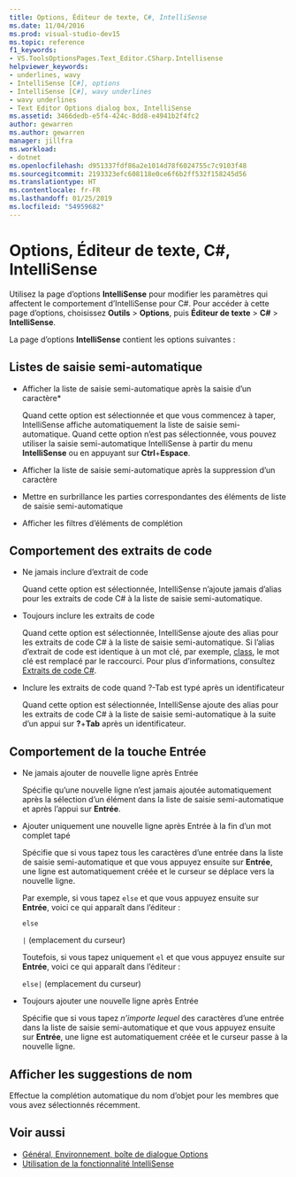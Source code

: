 ```yaml
---
title: Options, Éditeur de texte, C#, IntelliSense
ms.date: 11/04/2016
ms.prod: visual-studio-dev15
ms.topic: reference
f1_keywords:
- VS.ToolsOptionsPages.Text_Editor.CSharp.Intellisense
helpviewer_keywords:
- underlines, wavy
- IntelliSense [C#], options
- IntelliSense [C#], wavy underlines
- wavy underlines
- Text Editor Options dialog box, IntelliSense
ms.assetid: 3466dedb-e5f4-424c-8dd8-e4941b2f4fc2
author: gewarren
ms.author: gewarren
manager: jillfra
ms.workload:
- dotnet
ms.openlocfilehash: d951337fdf86a2e1014d78f6024755c7c9103f48
ms.sourcegitcommit: 2193323efc608118e0ce6f6b2ff532f158245d56
ms.translationtype: HT
ms.contentlocale: fr-FR
ms.lasthandoff: 01/25/2019
ms.locfileid: "54959682"
---
```

# <a name="options-text-editor-c-intellisense"></a>Options, Éditeur de texte, C#, IntelliSense

Utilisez la page d’options **IntelliSense** pour modifier les paramètres qui affectent le comportement d’IntelliSense pour C#. Pour accéder à cette page d’options, choisissez **Outils** > **Options**, puis **Éditeur de texte** > **C#** > **IntelliSense**.

La page d’options **IntelliSense** contient les options suivantes :

## <a name="completion-lists"></a>Listes de saisie semi-automatique

- Afficher la liste de saisie semi-automatique après la saisie d’un caractère*

   Quand cette option est sélectionnée et que vous commencez à taper, IntelliSense affiche automatiquement la liste de saisie semi-automatique. Quand cette option n’est pas sélectionnée, vous pouvez utiliser la saisie semi-automatique IntelliSense à partir du menu **IntelliSense** ou en appuyant sur **Ctrl**+**Espace**.

- Afficher la liste de saisie semi-automatique après la suppression d’un caractère

- Mettre en surbrillance les parties correspondantes des éléments de liste de saisie semi-automatique

- Afficher les filtres d’éléments de complétion

## <a name="snippets-behavior"></a>Comportement des extraits de code

- Ne jamais inclure d’extrait de code

   Quand cette option est sélectionnée, IntelliSense n’ajoute jamais d’alias pour les extraits de code C# à la liste de saisie semi-automatique.

- Toujours inclure les extraits de code

   Quand cette option est sélectionnée, IntelliSense ajoute des alias pour les extraits de code C# à la liste de saisie semi-automatique. Si l’alias d’extrait de code est identique à un mot clé, par exemple, [class](/dotnet/csharp/language-reference/keywords/class), le mot clé est remplacé par le raccourci. Pour plus d’informations, consultez [Extraits de code C#](../../ide/visual-csharp-code-snippets.md).

- Inclure les extraits de code quand ?-Tab est typé après un identificateur

   Quand cette option est sélectionnée, IntelliSense ajoute des alias pour les extraits de code C# à la liste de saisie semi-automatique à la suite d’un appui sur **?**+**Tab** après un identificateur.

## <a name="enter-key-behavior"></a>Comportement de la touche Entrée

- Ne jamais ajouter de nouvelle ligne après Entrée

   Spécifie qu’une nouvelle ligne n’est jamais ajoutée automatiquement après la sélection d’un élément dans la liste de saisie semi-automatique et après l’appui sur **Entrée**.

- Ajouter uniquement une nouvelle ligne après Entrée à la fin d’un mot complet tapé

   Spécifie que si vous tapez tous les caractères d’une entrée dans la liste de saisie semi-automatique et que vous appuyez ensuite sur **Entrée**, une ligne est automatiquement créée et le curseur se déplace vers la nouvelle ligne.

   Par exemple, si vous tapez `else` et que vous appuyez ensuite sur **Entrée**, voici ce qui apparaît dans l’éditeur :

   `else`

   `|` (emplacement du curseur)

   Toutefois, si vous tapez uniquement `el` et que vous appuyez ensuite sur **Entrée**, voici ce qui apparaît dans l’éditeur :

   `else|` (emplacement du curseur)

- Toujours ajouter une nouvelle ligne après Entrée

   Spécifie que si vous tapez *n’importe lequel* des caractères d’une entrée dans la liste de saisie semi-automatique et que vous appuyez ensuite sur **Entrée**, une ligne est automatiquement créée et le curseur passe à la nouvelle ligne.

## <a name="show-name-suggestions"></a>Afficher les suggestions de nom

Effectue la complétion automatique du nom d’objet pour les membres que vous avez sélectionnés récemment.

## <a name="see-also"></a>Voir aussi

- [Général, Environnement, boîte de dialogue Options](../../ide/reference/general-environment-options-dialog-box.md)
- [Utilisation de la fonctionnalité IntelliSense](../../ide/using-intellisense.md)